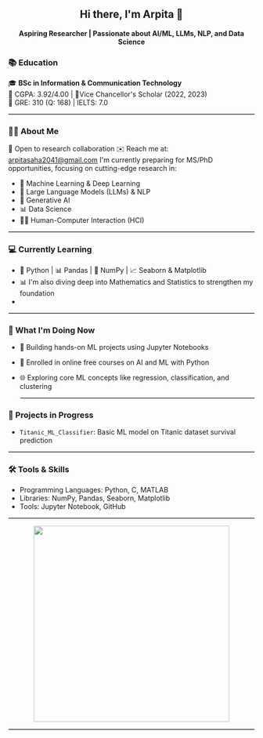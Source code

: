 ## <h2 align="center">Hi there, I'm Arpita 👋</h2>
<p align="center"><b> Aspiring Researcher | Passionate about AI/ML, LLMs, NLP, and Data Science</b></p>

### 📚 Education

🎓 **BSc in Information & Communication Technology**  
📍 CGPA: 3.92/4.00 | 🏅Vice Chancellor's Scholar (2022, 2023)  
🧠 GRE: 310 (Q: 168) | IELTS: 7.0  

<hr style="border:1px solid lightgrey;"/>

### 👩‍🎓 About Me
🤝 Open to research collaboration
✉️ Reach me at: arpitasaha2041@gmail.com
I'm currently preparing for MS/PhD opportunities, focusing on cutting-edge research in:

- 🤖 Machine Learning & Deep Learning  
- 🧠 Large Language Models (LLMs) & NLP  
- 🎨 Generative AI  
- 📊 Data Science 
- 👩‍💻 Human-Computer Interaction (HCI)

<hr style="border:1px solid lightgrey;"/>

### 💻 Currently Learning
- 🐍 Python | 📊 Pandas | 🔢 NumPy | 📈 Seaborn & Matplotlib
- 📊 I'm also diving deep into Mathematics and Statistics to strengthen my foundation
- 
<hr style="border:1px solid lightgrey;"/>

### 🔬 What I'm Doing Now
- 📓 Building hands-on ML projects using Jupyter Notebooks
- 📝 Enrolled in online free courses on AI and ML with Python
- 🌐 Exploring core ML concepts like regression, classification, and clustering

  <hr style="border:1px solid lightgrey;"/>

### 🚧 Projects in Progress
- `Titanic_ML_Classifier`: Basic ML model on Titanic dataset survival prediction

<hr style="border:1px solid lightgrey;"/>

### 🛠️ Tools & Skills
- Programming Languages: Python, C, MATLAB
- Libraries: NumPy, Pandas, Seaborn, Matplotlib <!--Scikit-learn-->
- Tools: Jupyter Notebook, <!--Git &--> GitHub
<!-- - Fields: ML, LLMs, NLP, Data Science, HCI, Explainable AI-->

<hr style="border:1px solid lightgrey;"/>

<p align="center">
  <img src="https://github-readme-stats.vercel.app/api?username=Arpita2041&show_icons=true&theme=default" width="400"/>
</p>



<hr style="border:1px solid lightgrey;"/>

<!--
- `llm-prompt-lab`: Small NLP project using GPT-style models
-  Prompt engineering demo with ChatGPT
-  Text classifier using Hugging Face Transformers 
- `covid19-data-eda`: Data analysis on COVID trends in Bangladesh  (COVID-19 dataset analysis using Pandas & Matplotlib)
- `ml-notes`: Learning notes on key AI/ML concepts     
-->


<!--
🔍 Performing exploratory data analysis (EDA) on public datasets
🧠 Experimenting with LLM prompts using 🧬 Hugging Face and OpenAI APIs
🧠 Deep diving into Generative AI, LLMs, and prompt engineering
🛠️ Practicing with small datasets and real-world problems
-->



<!--
**Arpita2041/Arpita2041** is a ✨ _special_ ✨ repository because its `README.md` (this file) appears on your GitHub profile.

Here are some ideas to get you started:

- 🔭 I’m currently working on ...
- 🌱 I’m currently learning ...
- 👯 I’m looking to collaborate on ...
- 🤔 I’m looking for help with ...
- 💬 Ask me about ...
- 📫 How to reach me: ...
- 😄 Pronouns: ...
- ⚡ Fun fact: ...
-->
